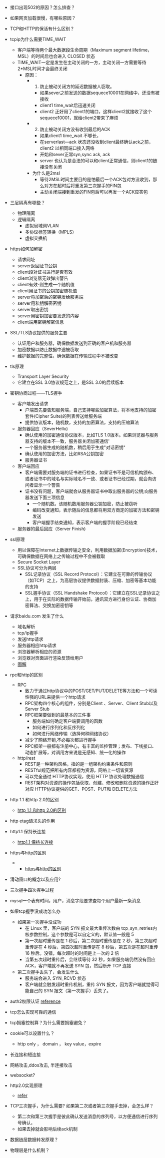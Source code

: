 - 接口出现502的原因？怎么排查？
- 如果网页加载很慢，有哪些原因？
- TCP和HTTP的保活有什么区别？
- tcpip为什么需要TIME_WAIT
    - 客户端等待两个最大数据段生命周期（Maximum segment lifetime，MSL）的时间后也会进入 CLOSED 状态
    - TIME_WAIT一定是发生在主动关闭的一方，主动关闭一方需要等待2*MSL时间才会最终关闭
        - 原因：
            - 1. 防止被动关闭方的延迟数据被人窃取。
                -  如果sever之前发送的数据sequece10001在网络中，还没有被接收
                -  client1 time_wait后迅速关闭
                -  client2 正好用了client1的端口，这样client2就接收了这个sequece10001，就给client2带来了麻烦
            - 2. 防止被动关闭方没有收到最后的ACK
                - 如果client1  time_wait 不够长，
                - 在serverlast—ack 状态还没收到client最终确认ack之前，client2 以相同端口接入网络
                - 开始和sever正常syn,sync  ack, ack
                - server 也认为是合法的可以和client正常通信，则client1的链接没有关闭
            - 为什么是2msl
                - 等待2MSL时间主要目的是怕最后一个ACK包对方没收到，那么对方在超时后将重发第三次握手的FIN包
                - 主动关闭端接到重发的FIN包后可以再发一个ACK应答包


- 三层隔离有哪些？
    - 物理隔离
    - 逻辑隔离
        - 虚拟局域网VLAN
        - 多协议标签转换（MPLS）
        - 虚拟交换机
- https如何加解密
    - 请求网址
    - server返回证书公钥
    - client段对证书进行是否有效
    - client浏览器无效弹出警告
    - client有效-则生成一个随机值
    - client用证书的公钥加密随机值
    - server将加密后的密钥发给服务端
    - server用私钥解密密钥
    - server取出密钥
    - server用密钥加密要发送的内容
    - client端用密钥解密信息
- SSL/TLS协议提供的服务主要
    - 认证用户和服务器，确保数据发送到正确的客户机和服务器
    - 加密数据以防止数据中途被窃取
    - 维护数据的完整性，确保数据在传输过程中不被改变
- tls原理
    - Transport Layer Security
    - 它建立在SSL 3.0协议规范之上，是SSL 3.0的后续版本
- 密钥协商过程——TLS握手
    - 客户端发出请求
        - 户端首先要告知服务端，自己支持哪些加密算法，将本地支持的加密套件(Cipher Suite)的列表传送给服务端
        - 提供协议版本，随机数，支持的加密算法，支持的压缩算法
    - 服务器回应（SeverHello)
        - 确认使用的加密通信协议版本，比如TLS 1.0版本。如果浏览器与服务器支持的版本不一致，服务器关闭加密通信'
        - 一个服务器生成的随机数，稍后用于生成"对话密钥"
        - 确认使用的加密方法，比如RSA公钥加密
        - 服务器证书
    - 客户端回应
        - 客户端需要对服务端的证书进行检查，如果证书不是可信机构颁布、或者证书中的域名与实际域名不一致、或者证书已经过期，就会向访问者显示一个警告
        - 证书没有问题，客户端就会从服务器证书中取出服务器的公钥;向服务器发送下面三项信息
            - 一个随机数。该随机数用服务器公钥加密，防止被窃听
            - 编码改变通知，表示随后的信息都将用双方商定的加密方法和密钥发送
            - 客户端握手结束通知，表示客户端的握手阶段已经结束
    - 服务器的最后回应（Server Finish)

- ssl原理
    - 用以保障在Internet上数据传输之安全，利用数据加密(Encryption)技术，可确保数据在网络上之传输过程中不会被截取
    - Secure Socket Layer
    - SSL协议可分为两层
        - SSL记录协议（SSL Record Protocol）：它建立在可靠的传输协议（如TCP）之上，为高层协议提供数据封装、压缩、加密等基本功能的支持
        - SSL握手协议（SSL Handshake Protocol）：它建立在SSL记录协议之上，用于在实际的数据传输开始前，通讯双方进行身份认证、协商加密算法、交换加密密钥等

- 请求baidu.com 发生了什么
    - 域名解析
    - tcp/ip握手
    - 发送http请求
    - 服务器相应http请求
    - 浏览器解析相应的资源
    - 浏览器对页面进行渲染反馈给用户
    - [图解](https://static001.geekbang.org/resource/image/8a/19/8a5bddd3d8046daf7032c7d60a3d1a19.png)

- rpc和http的区别
    - RPC
        - 致力于通过http协议中的POST/GET/PUT/DELETE等方法和一个可读性强的URL来提供一个http请求
        - RPC架构四个核心的组件，分别是Client 、Server、Client Stub以及Server Stub
        - RPC框架要做到的最基本的三件事
            - 服务端如何确定客户端要调用的函数
            - 如何进行序列化和反序列化
            - 如何进行网络传输（选择何种网络协议）
        - 减少了网络开销,不必每次都进行握手
        -  RPC框架一般都有注册中心，有丰富的监控管理；发布、下线接口、动态扩展等，对调用方来说是无感知、统一化的操作
    - http/rest
        - REST是一种架构风格，指的是一组架构约束条件和原则
        - RESTful规范把所有内容都视为资源，网络上一切皆资源
        - 可以完全通过 HTTP协议实现，使用 HTTP 协议处理数据通信
        - REST架构对资源的操作包括获取、创建、修改和删除资源的操作正好对应 HTTP协议提供的GET、POST、PUT和 DELETE方法
- http 1.1 和http 2.0的区别
    - [http 1.1 和http 2.0的区别](https://www.cnblogs.com/heluan/p/8620312.html)   
- http etag请求头的作用
- http1.1 保持长连接
    - [http1.1 保持长连接](https://blog.csdn.net/xiaoduanayu/article/details/78386508)
- https与http的区别
    - - [https与http的区别](https://www.cnblogs.com/wqhwe/p/5407468.html)
- 滑动窗口的概念以及应用?
- 三次握手四次挥手过程
- mysql一个表有时间，用户，消息字段要求查每个用户最新一条消息
- 如果tcp握手没成功怎么办
    - 如果第一次握手没成功
        - 在 Linux 里，客户端的 SYN 报文最大重传次数由 tcp_syn_retries内核参数控制，这个参数是可以自定义的，默认值一般是 5
        - 第一次超时重传是在 1 秒后，第二次超时重传是在 2 秒，第三次超时重传是在 4 秒后，第四次超时重传是在 8 秒后，第五次是在超时重传 16 秒后。没错，每次超时的时间是上一次的 2 倍
        - 当第五次超时重传后，会继续等待 32 秒，如果服务端仍然没有回应 ACK，客户端就不再发送 SYN 包，然后断开 TCP 连接
    - 第二次握手丢失了，会发生什么
        - 服务端会进入 SYN_RCVD 状态
        - 客户端就会触发超时重传机制，重传 SYN 报文，因为客户端就觉得可能自己的 SYN 报文（第一次握手）丢失了。

- auth2权限认证
    [reference](https://www.ruanyifeng.com/blog/2019/04/oauth-grant-types.html)
- tcp怎么实现可靠的通信
- tcp拥塞控制算？为什么需要拥塞避免？
- cookie可以设置什么？
    - http only ， domain ， key value，expire

- 长连接和短连接
- 网络攻击,ddos攻击, 半连接攻击
- websocket?
- http2.0实现原理
    - [refer](https://www.processon.com/view/link/62144beb079129079ad7665f)

- TCP三次握手，为什么需要? 如果第二次或者第三次握手去掉，会怎么样？
    - 第二次和第三次握手是彼此确认发送消息的序列号，以方便通信进行序列号确认，
    - 如果去掉就会影响后续ack机制

- 数据链层数据转发原理？
- 物理层是什么机制？